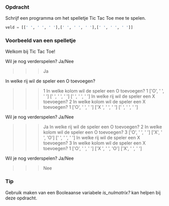 ### Opdracht
Schrijf een programma om het spelletje Tic Tac Toe mee te spelen. 

```python
veld = [[' ', ' ', ' '],[' ', ' ', ' '],[' ', ' ', ' ']]
```


### Voorbeeld van een spelletje

Welkom bij Tic Tac Toe!


Wil je nog verderspelen? Ja/Nee

>>> Ja

In welke rij wil de speler een O toevoegen?
>>> 1
In welke kolom wil de speler een O toevoegen?
>>> 1
['O', ' ', ' ']
[' ', ' ', ' ']
[' ', ' ', ' ']
In welke rij wil de speler een X toevoegen?
>>> 2
In welke kolom wil de speler een X toevoegen?
>>> 1
['O', ' ', ' ']
['X ', ' ', ' ']
[' ', ' ', ' ']

Wil je nog verderspelen? Ja/Nee
>>> Ja
In welke rij wil de speler een O toevoegen?
>>> 2
In welke kolom wil de speler een O toevoegen?
>>> 3
['O', ' ', ' ']
['X', ' ', 'O']
[' ', ' ', ' ']
In welke rij wil de speler een X toevoegen?
>>> 3
In welke kolom wil de speler een X toevoegen?
>>> 1
['O', ' ', ' ']
['X ', ' ', 'O']
['X', ' ', ' ']

Wil je nog verderspelen? Ja/Nee
>>> Nee


### Tip
Gebruik maken van een Booleaanse variabele *is_nulmatrix?* kan helpen bij deze opdracht.


